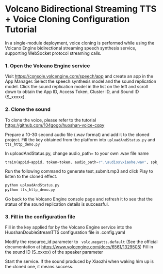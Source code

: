 # Volcano Bidirectional Streaming TTS + Voice Cloning Configuration Tutorial
In a single-module deployment, voice cloning is performed while using the Volcano Engine bidirectional streaming speech synthesis service, supporting WebSocket protocol streaming calls.
### 1. Open the Volcano Engine service
Visit https://console.volcengine.com/speech/app and create an app in the App Manager. Select the speech synthesis model and the sound replication model. Click the sound replication model in the list on the left and scroll down to obtain the App ID, Access Token, Cluster ID, and Sound ID (S_xxxxx).
### 2. Clone the sound
To clone the voice, please refer to the tutorial https://github.com/104gogo/huoshan-voice-copy

Prepare a 10-30 second audio file (.wav format) and add it to the cloned project. Fill the key obtained from the platform into ```uploadAndStatus.py``` and ```tts_http_demo.py```

In uploadAndStatus.py, change audio_path= to your own .wav file name
```Python
train(appid=appid, token=token, audio_path=r".\audios\xiaohe.wav", spk_id=spk_id)
```

Run the following command to generate test_submit.mp3 and click Play to listen to the cloned effect.

```Python
python uploadAndStatus.py
python tts_http_demo.py
```
Go back to the Volcano Engine console page and refresh it to see that the status of the sound replication details is successful.
### 3. Fill in the configuration file
Fill in the key applied for by the Volcano Engine service into the HuoshanDoubleStreamTTS configuration file in .config.yaml

Modify the resource_id parameter to ``` volc.megatts.default```
(See the official documentation at https://www.volcengine.com/docs/6561/1329505)
Fill in the sound ID (S_xxxxx) of the speaker parameter

Start the service. If the sound produced by Xiaozhi when waking him up is the cloned one, it means success.
